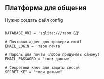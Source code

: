 ## Платформа для общения

Нужно создать файл config
```

DATABASE_URI = 'sqlite:///твоя БД'

# Почтовый адрес для проверки email
EMAIL_LOGIN = 'твоя почта'

# Пароль для почты (любой придумать самому)
EMAIL_PASSWORD = 'твои данные'

# Секретный ключ для защиты сессий
SECRET_KEY = "твои данные"
```

